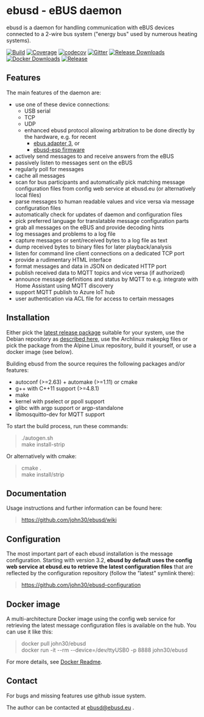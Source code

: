 ebusd - eBUS daemon
===================

ebusd is a daemon for handling communication with eBUS devices connected to a
2-wire bus system ("energy bus" used by numerous heating systems).

[![Build](https://github.com/john30/ebusd/actions/workflows/build.yml/badge.svg)](https://github.com/john30/ebusd/actions/workflows/build.yml)
[![Coverage](https://github.com/john30/ebusd/actions/workflows/coverage.yml/badge.svg)](https://github.com/john30/ebusd/actions/workflows/coverage.yml)
[![codecov](https://codecov.io/gh/john30/ebusd/branch/master/graph/badge.svg)](https://codecov.io/gh/john30/ebusd)
[![Gitter](https://badges.gitter.im/Join%20Chat.svg)](https://gitter.im/john30/ebusd?utm_source=badge&utm_medium=badge&utm_campaign=pr-badge)
[![Release Downloads](https://img.shields.io/github/downloads/john30/ebusd/total)](https://github.com/john30/ebusd/releases/latest)
[![Docker Downloads](https://img.shields.io/docker/pulls/john30/ebusd)](https://hub.docker.com/repository/docker/john30/ebusd)
[![Release](https://img.shields.io/github/v/release/john30/ebusd)](https://github.com/john30/ebusd/releases/latest)


Features
--------

The main features of the daemon are:

 * use one of these device connections:
   * USB serial
   * TCP
   * UDP
   * enhanced ebusd protocol allowing arbitration to be done directly by the hardware, e.g. for recent
     * [ebus adapter 3](https://adapter.ebusd.eu/), or
     * [ebusd-esp firmware](https://github.com/john30/ebusd-esp/)
 * actively send messages to and receive answers from the eBUS
 * passively listen to messages sent on the eBUS
 * regularly poll for messages
 * cache all messages
 * scan for bus participants and automatically pick matching message configuration files from config web service at ebusd.eu (or alternatively local files)
 * parse messages to human readable values and vice versa via message configuration files
 * automatically check for updates of daemon and configuration files
 * pick preferred language for translatable message configuration parts
 * grab all messages on the eBUS and provide decoding hints
 * log messages and problems to a log file
 * capture messages or sent/received bytes to a log file as text
 * dump received bytes to binary files for later playback/analysis
 * listen for command line client connections on a dedicated TCP port
 * provide a rudimentary HTML interface
 * format messages and data in JSON on dedicated HTTP port
 * publish received data to MQTT topics and vice versa (if authorized)
 * announce message definitions and status by MQTT to e.g. integrate with Home Assistant using MQTT discovery
 * support MQTT publish to Azure IoT hub
 * user authentication via ACL file for access to certain messages


Installation
------------

Either pick the [latest release package](https://github.com/john30/ebusd/releases/latest) suitable for your system,
use the Debian repository as [described here](https://github.com/john30/ebusd-debian/blob/master/README.md),
use the Archlinux makepkg files or pick the package from the Alpine Linux repository,
build it yourself, or use a docker image (see below).

Building ebusd from the source requires the following packages and/or features:
 * autoconf (>=2.63) + automake (>=1.11) or cmake
 * g++ with C++11 support (>=4.8.1)
 * make
 * kernel with pselect or ppoll support
 * glibc with argp support or argp-standalone
 * libmosquitto-dev for MQTT support

To start the build process, run these commands:  
> ./autogen.sh  
> make install-strip  

Or alternatively with cmake:  
> cmake .  
> make install/strip  

Documentation
-------------

Usage instructions and further information can be found here:
> https://github.com/john30/ebusd/wiki


Configuration
-------------

The most important part of each ebusd installation is the message configuration.
Starting with version 3.2, **ebusd by default uses the config web service at ebusd.eu to retrieve
the latest configuration files** that are reflected by the configuration repository (follow the "latest" symlink there):
> https://github.com/john30/ebusd-configuration


Docker image
------------

A multi-architecture Docker image using the config web service for retrieving the latest message configuration files is  available on the hub.
You can use it like this:  
> docker pull john30/ebusd  
> docker run -it --rm --device=/dev/ttyUSB0 -p 8888 john30/ebusd

For more details, see [Docker Readme](https://github.com/john30/ebusd/blob/master/contrib/docker/README.md).


Contact
-------
For bugs and missing features use github issue system.

The author can be contacted at ebusd@ebusd.eu .
